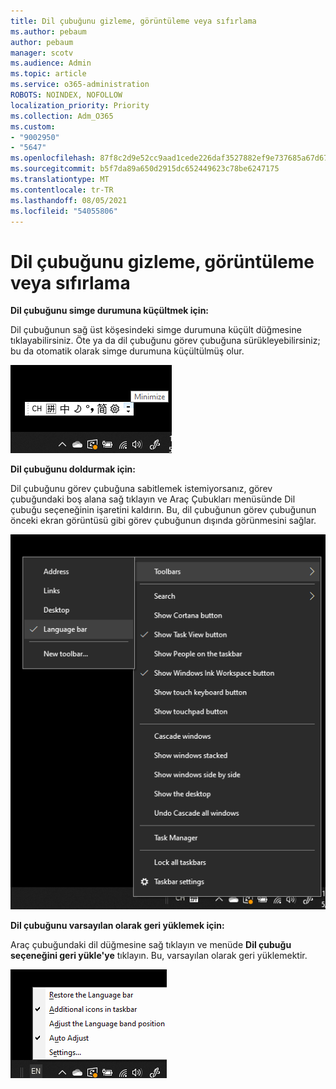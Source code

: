 ```yaml
---
title: Dil çubuğunu gizleme, görüntüleme veya sıfırlama
ms.author: pebaum
author: pebaum
manager: scotv
ms.audience: Admin
ms.topic: article
ms.service: o365-administration
ROBOTS: NOINDEX, NOFOLLOW
localization_priority: Priority
ms.collection: Adm_O365
ms.custom:
- "9002950"
- "5647"
ms.openlocfilehash: 87f8c2d9e52cc9aad1cede226daf3527882ef9e737685a67d671978c05c5a822
ms.sourcegitcommit: b5f7da89a650d2915dc652449623c78be6247175
ms.translationtype: MT
ms.contentlocale: tr-TR
ms.lasthandoff: 08/05/2021
ms.locfileid: "54055806"
---
```

# <a name="hide-display-or-reset-the-language-bar"></a>Dil çubuğunu gizleme, görüntüleme veya sıfırlama

**Dil çubuğunu simge durumuna küçültmek için:**

Dil çubuğunun sağ üst köşesindeki simge durumuna küçült düğmesine tıklayabilirsiniz. Öte ya da dil çubuğunu görev çubuğuna sürükleyebilirsiniz; bu da otomatik olarak simge durumuna küçültülmüş olur.

![Dil çubuğunu simge durumuna küçültme](media/minimize-language-bar.png)

**Dil çubuğunu doldurmak için:**

Dil çubuğunu görev çubuğuna sabitlemek istemiyorsanız, görev çubuğundaki boş alana sağ tıklayın  ve Araç Çubukları menüsünde Dil çubuğu seçeneğinin işaretini kaldırın. Bu, dil çubuğunun görev çubuğunun önceki ekran görüntüsü gibi görev çubuğunun dışında görünmesini sağlar.

![Açılan dil çubuğu](media/pop-out-language-bar.png)

**Dil çubuğunu varsayılan olarak geri yüklemek için:**

Araç çubuğundaki dil düğmesine sağ tıklayın ve menüde **Dil çubuğu seçeneğini geri yükle'ye** tıklayın. Bu, varsayılan olarak geri yüklemektir.

![Dil çubuğunu geri yükleme](media/restore-language-bar.png)
